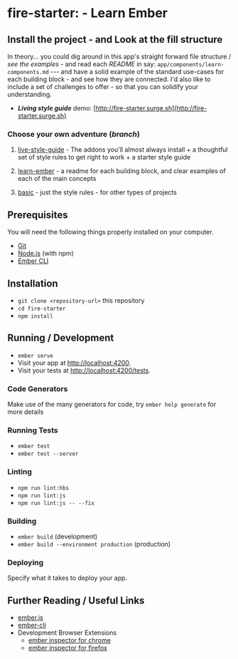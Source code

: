 # fire-starter: - Learn Ember


## Install the project - and Look at the fill structure

In theory... you could dig around in this app's straight forward file structure / _see the examples_ - and read each _README_ in say: `app/components/learn-components.md`  --- and have a solid example of the standard use-cases for each building block - and see how they are connected. I'd also like to include a set of challenges to offer - so that you can solidify your understanding.

- _**Living style guide**_ demo: [http://fire-starter.surge.sh](http://fire-starter.surge.sh)


### Choose your own adventure (_branch_)

1. [live-style-guide](https://github.com/sheriffderek/fire-starter) - The addons you'll almost always install + a thoughtful set of style rules to get right to work + a starter style guide

2. [learn-ember](https://github.com/sheriffderek/fire-starter/tree/learn-ember) - a readme for each building block, and clear examples of each of the main concepts

3. [basic](https://github.com/sheriffderek/fire-starter/tree/basic) - just the style rules - for other types of projects


## Prerequisites

You will need the following things properly installed on your computer.

* [Git](https://git-scm.com/)
* [Node.js](https://nodejs.org/) (with npm)
* [Ember CLI](https://ember-cli.com/)


## Installation

* `git clone <repository-url>` this repository
* `cd fire-starter`
* `npm install`


## Running / Development

* `ember serve`
* Visit your app at [http://localhost:4200](http://localhost:4200).
* Visit your tests at [http://localhost:4200/tests](http://localhost:4200/tests).


### Code Generators

Make use of the many generators for code, try `ember help generate` for more details


### Running Tests

* `ember test`
* `ember test --server`


### Linting

* `npm run lint:hbs`
* `npm run lint:js`
* `npm run lint:js -- --fix`


### Building

* `ember build` (development)
* `ember build --environment production` (production)


### Deploying

Specify what it takes to deploy your app.


## Further Reading / Useful Links

* [ember.js](https://emberjs.com/)
* [ember-cli](https://ember-cli.com/)
* Development Browser Extensions
  * [ember inspector for chrome](https://chrome.google.com/webstore/detail/ember-inspector/bmdblncegkenkacieihfhpjfppoconhi)
  * [ember inspector for firefox](https://addons.mozilla.org/en-US/firefox/addon/ember-inspector/)
